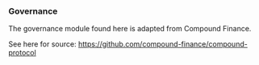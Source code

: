 ### Governance

The governance module found here is adapted from Compound Finance.

See here for source:
https://github.com/compound-finance/compound-protocol